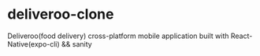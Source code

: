 # deliveroo-clone
Deliveroo(food delivery) cross-platform mobile application built with React-Native(expo-cli) &amp;&amp; sanity
